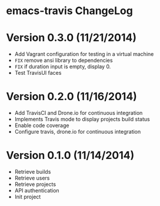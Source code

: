 # emacs-travis ChangeLog

# Version 0.3.0 (11/21/2014)

- Add Vagrant configuration for testing in a virtual machine
- ``FIX`` remove ansi library to dependencies
- ``FIX`` if duration input is empty, display 0.
- Test TravisUI faces

# Version 0.2.0 (11/16/2014)

- Add TravisCI and Drone.io for continuous integration
- Implements Travis mode to display projects build status
- Enable code coverage
- Configure travis, drone.io for continuous integration

# Version 0.1.0 (11/14/2014)

- Retrieve builds
- Retrieve users
- Retrieve projects
- API authentication
- Init project
